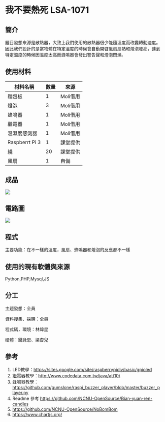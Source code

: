 # 我不要熱死	LSA-1071

## 簡介
題目發想來源是散熱器，大致上我們使用的散熱器很少能隨溫度而改變轉動速度。因此我們設計的是當物體在特定溫度的時候會自動開啓風扇扇熱和燈泡發亮，達到特定溫度的時候因溫度太高而蜂鳴器會發出警告聲和燈泡閃爍。

## 使用材料
| 材料名稱 | 數量 | 來源 |
| ------- | --- | --- |
| 麵包板 | 1 | Moli借用 |
| 燈泡 | 3 | Moli借用 |
| 蜂鳴器 | 1 | Moli借用 |
| 繼電器 | 1 | Moli借用 |
| 溫濕度感測器 | 1 | Moli借用 |
| Raspberrt Pi 3 | 1 | 課堂提供 |
| 綫 | 20 | 課堂提供 |
| 風扇 | 1 | 自備 |

## 成品
![](http://i.imgur.com/0hoBu0l.jpg)

## 電路圖
![](https://i.imgur.com/3y3dsdO.png)

## 程式
主要功能：在不一樣的溫度，風扇、蜂鳴器和燈泡的反應都不一樣

## 使用的現有軟體與來源
Python,PHP,Mysql,JS

## 分工
主題發想：全員

資料搜集、採購：全員

程式碼，環境：林煒星

硬體：錢詠恩、梁杏兒

## 參考
1. LED教學：https://sites.google.com/site/raspberrypidiy/basic/gpioled
2. 繼電器教學：http://www.codedata.com.tw/java/att10/ 
3. 蜂鳴器教學：https://github.com/gumslone/raspi_buzzer_player/blob/master/buzzer_player.py
4. Readme 參考 https://github.com/NCNU-OpenSource/Bian-yuan-ren-candles 
5. https://github.com/NCNU-OpenSource/NoBomBom
6. https://www.chartjs.org/
